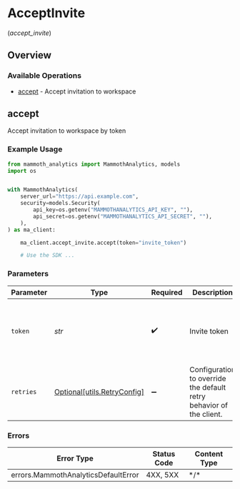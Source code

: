 # AcceptInvite
(*accept_invite*)

## Overview

### Available Operations

* [accept](#accept) - Accept invitation to workspace

## accept

Accept invitation to workspace by token

### Example Usage

<!-- UsageSnippet language="python" operationID="AcceptInvite" method="post" path="/accept-invite" -->
```python
from mammoth_analytics import MammothAnalytics, models
import os


with MammothAnalytics(
    server_url="https://api.example.com",
    security=models.Security(
        api_key=os.getenv("MAMMOTHANALYTICS_API_KEY", ""),
        api_secret=os.getenv("MAMMOTHANALYTICS_API_SECRET", ""),
    ),
) as ma_client:

    ma_client.accept_invite.accept(token="invite_token")

    # Use the SDK ...

```

### Parameters

| Parameter                                                           | Type                                                                | Required                                                            | Description                                                         | Example                                                             |
| ------------------------------------------------------------------- | ------------------------------------------------------------------- | ------------------------------------------------------------------- | ------------------------------------------------------------------- | ------------------------------------------------------------------- |
| `token`                                                             | *str*                                                               | :heavy_check_mark:                                                  | Invite token                                                        | {<br/>"summary": "Invite token",<br/>"value": "invite_token"<br/>}  |
| `retries`                                                           | [Optional[utils.RetryConfig]](../../models/utils/retryconfig.md)    | :heavy_minus_sign:                                                  | Configuration to override the default retry behavior of the client. |                                                                     |

### Errors

| Error Type                          | Status Code                         | Content Type                        |
| ----------------------------------- | ----------------------------------- | ----------------------------------- |
| errors.MammothAnalyticsDefaultError | 4XX, 5XX                            | \*/\*                               |